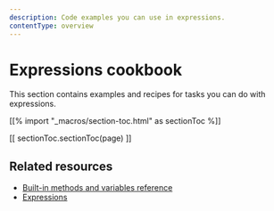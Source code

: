 ```yaml
---
description: Code examples you can use in expressions.
contentType: overview
---
```


# Expressions cookbook

This section contains examples and recipes for tasks you can do with expressions.

[[% import "_macros/section-toc.html" as sectionToc %]]

[[ sectionToc.sectionToc(page) ]]

## Related resources

* [Built-in methods and variables reference](/code/builtin/)
* [Expressions](/code/expressions/)
